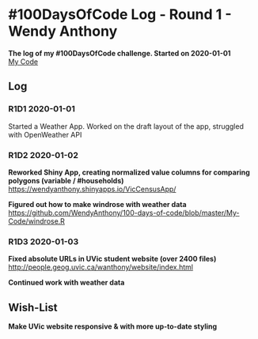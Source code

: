 # #100DaysOfCode Log - Round 1 - Wendy Anthony

**The log of my #100DaysOfCode challenge. Started on 2020-01-01**  
[My Code](https://github.com/WendyAnthony/100-days-of-code/tree/master/My-Code)

## Log

### R1D1 2020-01-01
Started a Weather App. Worked on the draft layout of the app, struggled with OpenWeather API  

### R1D2 2020-01-02
**Reworked Shiny App, creating normalized value columns for comparing polygons (variable / #households)**  
https://wendyanthony.shinyapps.io/VicCensusApp/  

**Figured out how to make windrose with weather data**  
https://github.com/WendyAnthony/100-days-of-code/blob/master/My-Code/windrose.R

### R1D3 2020-01-03
**Fixed absolute URLs in UVic student website (over 2400 files)**    
http://people.geog.uvic.ca/wanthony/website/index.html  

**Continued work with weather data**  




## Wish-List
**Make UVic website responsive & with more up-to-date styling**  
